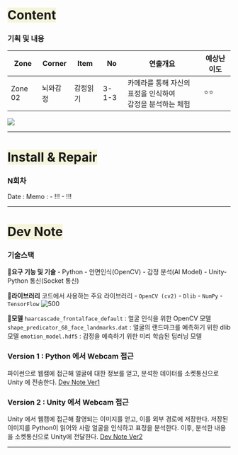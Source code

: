 # <span style="background:#f5f5dc">Content</span>

### 기획 및 내용
| Zone    | Corner | Item | No    | 연출개요                                 | 예상난이도 |
| ------- | ------ | ---- | ----- | ------------------------------------ | ----- |
| Zone 02 | 뇌와감정   | 감정읽기 | 3-1-3 | 카메라를 통해 자신의 표정을 인식하여 <br>감정을 분석하는 체험 | ⭐⭐    |
![](감정읽기-세부연출계획.png)

---
# <span style="background:#f5f5dc">Install & Repair</span>
### N회차
Date : 
Memo :
	- !!!
	- !!!

---
# <span style="background:#f5f5dc">Dev Note</span>

### 기술스택

**🔹요구 기능 및 기술**
	- Python
	- 안면인식(OpenCV)
	- 감정 분석(AI Model)
	- Unity-Python 통신(Socket 통신)

**🔹라이브러리**
	코드에서 사용하는 주요 라이브러리
	- `OpenCV (cv2)`
	- `Dlib`
	- `NumPy`
	- `TensorFlow`
	![500](라이브러리.png)

**🔹모델**
	`haarcascade_frontalface_default` : 얼굴 인식을 위한 OpenCV 모델
	`shape_predicator_68_face_landmarks.dat` : 얼굴의 랜드마크를 예측하기 위한 dlib 모델
	`emotion_model.hdf5` : 감정을 예측하기 위한 미리 학습된 딥러닝 모델

### Version 1 : Python 에서 Webcam 접근
파이썬으로 웹캠에 접근해 얼굴에 대한 정보를 얻고, 분석한 데이터를 소켓통신으로 Unity 에 전송한다.
[Dev Note Ver1](Dev%20Note%20Ver1.md)

### Version 2 : Unity 에서 Webcam 접근
Unity 에서 웹캠에 접근해 촬영되는 이미지를 얻고, 이를 외부 경로에 저장한다.
저장된 이미지를 Python이 읽어와 사람 얼굴을 인식하고 표정을 분석한다.
이후, 분석한 내용을 소켓통신으로 Unity에 전달한다.
[Dev Note Ver2](Dev%20Note%20Ver2.md)




---
